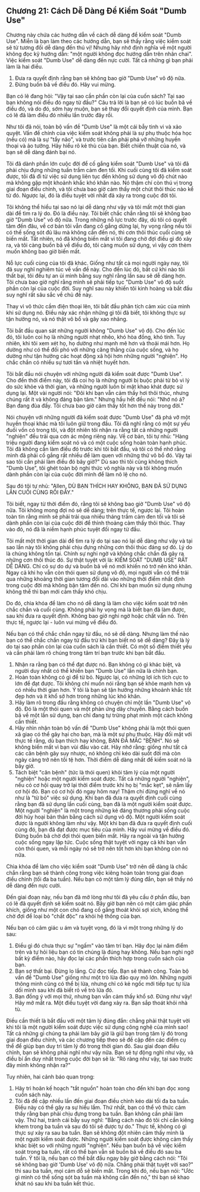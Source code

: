 ## Chương 21: Cách Dễ Dàng Để Kiểm Soát "Dumb Use"

Chương này chứa các hướng dẫn về cách dễ dàng để kiểm soát "Dumb Use". Miễn là bạn làm theo các hướng dẫn, bạn sẽ thấy rằng việc kiểm soát sẽ từ tương đối dễ dàng đến thú vị! Nhưng hãy nhớ định nghĩa về một người không đọc kỹ hướng dẫn: "một người không đọc hướng dẫn trên nhãn chai". Việc kiểm soát "Dumb Use" dễ dàng đến nực cười. Tất cả những gì bạn phải làm là hai điều.

1.  Đưa ra quyết định rằng bạn sẽ không bao giờ "Dumb Use" vô độ nữa.
2.  Đừng buồn bã về điều đó. Hãy vui mừng.

Bạn có lẽ đang hỏi: "Vậy tại sao cần phần còn lại của cuốn sách? Tại sao bạn không nói điều đó ngay từ đầu?" Câu trả lời là bạn sẽ có lúc buồn bã về điều đó, và do đó, sớm hay muộn, bạn sẽ thay đổi quyết định của mình. Bạn có lẽ đã làm điều đó nhiều lần trước đây rồi.

Như tôi đã nói, toàn bộ vấn đề "Dumb Use" là một cái bẫy tinh vi và xảo quyệt. Vấn đề chính của việc kiểm soát không phải là sự phụ thuộc hóa học (nếu có) mà là sự "tẩy não", và trước tiên cần phải phá vỡ những huyền thoại và ảo tưởng. Hãy hiểu rõ kẻ thù của bạn. Biết chiến thuật của nó, và bạn sẽ dễ dàng đánh bại nó.

Tôi đã dành phần lớn cuộc đời để cố gắng kiểm soát "Dumb Use" và tôi đã phải chịu đựng những tuần trầm cảm đen tối. Khi cuối cùng tôi đã kiểm soát được, tôi đã đi từ việc sử dụng liên tục đến không sử dụng vô độ chút nào mà không gặp một khoảnh khắc khó khăn nào. Nó thậm chí còn thú vị trong giai đoạn điều chỉnh, và tôi chưa bao giờ cảm thấy một chút thôi thúc nào kể từ đó. Ngược lại, đó là điều tuyệt vời nhất đã xảy ra trong cuộc đời tôi.

Tôi không thể hiểu tại sao nó lại dễ dàng như vậy và tôi mất một thời gian dài để tìm ra lý do. Đó là điều này. Tôi biết chắc chắn rằng tôi sẽ không bao giờ "Dumb Use" vô độ nữa. Trong những nỗ lực trước đây, dù tôi có quyết tâm đến đâu, về cơ bản tôi vẫn đang cố gắng dừng lại, hy vọng rằng nếu tôi có thể sống sót đủ lâu mà không cần đến nó, thì cơn thôi thúc cuối cùng sẽ biến mất. Tất nhiên, nó đã không biến mất vì tôi đang chờ đợi điều gì đó xảy ra, và tôi càng buồn bã về điều đó, tôi càng muốn sử dụng, vì vậy cơn thèm muốn không bao giờ biến mất.

Nỗ lực cuối cùng của tôi đã khác. Giống như tất cả mọi người ngày nay, tôi đã suy nghĩ nghiêm túc về vấn đề này. Cho đến lúc đó, bất cứ khi nào tôi thất bại, tôi đều tự an ủi mình bằng suy nghĩ rằng lần sau sẽ dễ dàng hơn. Tôi chưa bao giờ nghĩ rằng mình sẽ phải tiếp tục "Dumb Use" vô độ suốt phần còn lại của cuộc đời. Suy nghĩ sau này khiến tôi kinh hoàng và bắt đầu suy nghĩ rất sâu sắc về chủ đề này.

Thay vì vô thức cầm điện thoại lên, tôi bắt đầu phân tích cảm xúc của mình khi sử dụng nó. Điều này xác nhận những gì tôi đã biết, tôi không thực sự tận hưởng nó, và nó thật vô bổ và gây xao nhãng.

Tôi bắt đầu quan sát những người không "Dumb Use" vô độ. Cho đến lúc đó, tôi luôn coi họ là những người nhạt nhẽo, khó hòa đồng, khó tính. Tuy nhiên, khi tôi xem xét họ, họ dường như mạnh mẽ hơn và thoải mái hơn. Họ dường như có thể đối phó với những căng thẳng của cuộc sống, và họ dường như tận hưởng các hoạt động xã hội hơn những người "nghiện". Họ chắc chắn có nhiều sự tươi tắn và nhiệt huyết hơn.

Tôi bắt đầu nói chuyện với những người đã kiểm soát được "Dumb Use". Cho đến thời điểm này, tôi đã coi họ là những người bị buộc phải từ bỏ vì lý do sức khỏe và thời gian, và những người luôn bí mật khao khát được sử dụng lại. Một vài người nói: "Đôi khi bạn vẫn cảm thấy hơi thôi thúc, nhưng chúng rất ít và không đáng bận tâm." Nhưng hầu hết đều nói: "Nhớ nó á? Bạn đang đùa đấy. Tôi chưa bao giờ cảm thấy tốt hơn thế này trong đời."

Nói chuyện với những người đã kiểm soát được "Dumb Use" đã phá vỡ một huyền thoại khác mà tôi luôn giữ trong đầu. Tôi đã nghĩ rằng có một sự yếu đuối vốn có trong tôi, và đột nhiên tôi nhận ra rằng tất cả những người "nghiện" đều trải qua cơn ác mộng riêng này. Về cơ bản, tôi tự nhủ: "Hàng triệu người đang kiểm soát nó và có một cuộc sống hoàn toàn hạnh phúc. Tôi đã không cần làm điều đó trước khi tôi bắt đầu, và tôi có thể nhớ rằng mình đã phải cố gắng rất nhiều để làm quen với những thứ vô bổ đó. Vậy tại sao tôi cần phải làm điều đó bây giờ?" Dù sao thì tôi cũng không thích "Dumb Use", tôi ghét toàn bộ nghi thức vô nghĩa này và tôi không muốn dành phần còn lại của cuộc đời mình để làm nô lệ cho nó.

Sau đó tôi tự nhủ: "Allen, DÙ BẠN THÍCH HAY KHÔNG, BẠN ĐÃ SỬ DỤNG LẦN CUỐI CÙNG RỒI ĐẤY."

Tôi biết, ngay từ thời điểm đó, rằng tôi sẽ không bao giờ "Dumb Use" vô độ nữa. Tôi không mong đợi nó sẽ dễ dàng; trên thực tế, ngược lại. Tôi hoàn toàn tin rằng mình sẽ phải trải qua nhiều tháng trầm cảm đen tối và tôi sẽ dành phần còn lại của cuộc đời để thỉnh thoảng cảm thấy thôi thúc. Thay vào đó, nó đã là niềm hạnh phúc tuyệt đối ngay từ đầu.

Tôi mất một thời gian dài để tìm ra lý do tại sao nó lại dễ dàng như vậy và tại sao lần này tôi không phải chịu đựng những cơn thôi thúc đáng sợ đó. Lý do là chúng không tồn tại. Chính sự nghi ngờ và không chắc chắn đã gây ra những cơn thôi thúc đó. Sự thật tuyệt vời là: KIỂM SOÁT "DUMB USE" RẤT DỄ DÀNG. Chỉ có sự do dự và buồn bã về nó mới khiến nó trở nên khó khăn. Ngay cả khi họ vẫn còn thói quen sử dụng vô độ, mọi người vẫn có thể trải qua những khoảng thời gian tương đối dài vào những thời điểm nhất định trong cuộc đời mà không bận tâm đến nó. Chỉ khi bạn muốn sử dụng nhưng không thể thì bạn mới cảm thấy khó chịu.

Do đó, chìa khóa để làm cho nó dễ dàng là làm cho việc kiểm soát trở nên chắc chắn và cuối cùng. Không phải hy vọng mà là biết bạn đã làm được, sau khi đưa ra quyết định. Không bao giờ nghi ngờ hoặc chất vấn nó. Trên thực tế, ngược lại - luôn vui mừng về điều đó.

Nếu bạn có thể chắc chắn ngay từ đầu, nó sẽ dễ dàng. Nhưng làm thế nào bạn có thể chắc chắn ngay từ đầu trừ khi bạn biết nó sẽ dễ dàng? Đây là lý do tại sao phần còn lại của cuốn sách là cần thiết. Có một số điểm thiết yếu và cần phải làm rõ chúng trong tâm trí bạn trước khi bạn bắt đầu.

1.  Nhận ra rằng bạn có thể đạt được nó. Bạn không có gì khác biệt, và người duy nhất có thể khiến bạn "Dumb Use" lần nữa là chính bạn.
2.  Hoàn toàn không có gì để từ bỏ. Ngược lại, có những lợi ích tích cực to lớn để đạt được. Tôi không chỉ muốn nói rằng bạn sẽ khỏe mạnh hơn và có nhiều thời gian hơn. Ý tôi là bạn sẽ tận hưởng những khoảnh khắc tốt đẹp hơn và ít khổ sở hơn trong những lúc khó khăn.
3.  Hãy làm rõ trong đầu rằng không có chuyện chỉ một lần "Dumb Use" vô độ. Đó là một thói quen và một phản ứng dây chuyền. Bằng cách buồn bã về một lần sử dụng, bạn chỉ đang tự trừng phạt mình một cách không cần thiết.
4.  Hãy nhìn nhận toàn bộ vấn đề "Dumb Use" không phải là một thói quen xã giao có thể gây hại cho bạn, mà là một sự phụ thuộc. Hãy đối mặt với thực tế rằng, dù bạn thích hay không, BẠN ĐÃ MẮC "BỆNH". Nó sẽ không biến mất vì bạn vùi đầu vào cát. Hãy nhớ rằng: giống như tất cả các căn bệnh gây suy nhược, nó không chỉ kéo dài suốt đời mà còn ngày càng trở nên tồi tệ hơn. Thời điểm dễ dàng nhất để kiểm soát nó là bây giờ.
5.  Tách biệt "căn bệnh" (tức là thói quen) khỏi tâm lý của một người "nghiện" hoặc một người kiểm soát được. Tất cả những người "nghiện", nếu có cơ hội quay trở lại thời điểm trước khi họ bị "mắc kẹt", sẽ nắm lấy cơ hội đó. Bạn có cơ hội đó ngay hôm nay! Thậm chí đừng nghĩ về nó như là "từ bỏ" việc sử dụng. Khi bạn đã đưa ra quyết định cuối cùng rằng bạn đã sử dụng lần cuối cùng, bạn đã là một người kiểm soát được. Một người "nghiện" là một trong những kẻ đáng thương phải sống cuộc đời hủy hoại bản thân bằng cách sử dụng vô độ. Một người kiểm soát được là người không làm như vậy. Một khi bạn đã đưa ra quyết định cuối cùng đó, bạn đã đạt được mục tiêu của mình. Hãy vui mừng về điều đó. Đừng buồn bã chờ đợi thói quen biến mất. Hãy ra ngoài và tận hưởng cuộc sống ngay lập tức. Cuộc sống thật tuyệt vời ngay cả khi bạn vẫn còn thói quen, và mỗi ngày nó sẽ trở nên tốt hơn khi bạn không còn nó nữa.

Chìa khóa để làm cho việc kiểm soát "Dumb Use" trở nên dễ dàng là chắc chắn rằng bạn sẽ thành công trong việc kiêng hoàn toàn trong giai đoạn điều chỉnh (tối đa ba tuần). Nếu bạn có một tâm lý đúng đắn, bạn sẽ thấy nó dễ dàng đến nực cười.

Đến giai đoạn này, nếu bạn đã mở lòng như tôi đã yêu cầu ở phần đầu, bạn có lẽ đã quyết định sẽ kiểm soát nó. Bây giờ bạn nên có một cảm giác phấn khích, giống như một con chó đang cố gắng thoát khỏi sợi xích, không thể chờ đợi để loại bỏ "chất độc" ra khỏi hệ thống của bạn.

Nếu bạn có cảm giác u ám và tuyệt vọng, đó là vì một trong những lý do sau:

1.  Điều gì đó chưa thực sự "ngấm" vào tâm trí bạn. Hãy đọc lại năm điểm trên và tự hỏi liệu bạn có tin chúng là đúng hay không. Nếu bạn nghi ngờ bất kỳ điểm nào, hãy đọc lại các phần thích hợp trong cuốn sách của bạn.
2.  Bạn sợ thất bại. Đừng lo lắng. Cứ đọc tiếp. Bạn sẽ thành công. Toàn bộ vấn đề "Dumb Use" giống như một trò lừa đảo quy mô lớn. Những người thông minh cũng có thể bị lừa, nhưng chỉ có kẻ ngốc mới tiếp tục tự lừa dối mình sau khi đã biết rõ về trò lừa đó.
3.  Bạn đồng ý với mọi thứ, nhưng bạn vẫn cảm thấy khổ sở. Đừng như vậy! Hãy mở mắt ra. Một điều tuyệt vời đang xảy ra. Bạn sắp thoát khỏi nhà tù.

Điều cần thiết là bắt đầu với một tâm lý đúng đắn: chẳng phải thật tuyệt vời khi tôi là một người kiểm soát được việc sử dụng công nghệ của mình sao! Tất cả những gì chúng ta phải làm bây giờ là giữ bạn trong tâm lý đó trong giai đoạn điều chỉnh, và các chương tiếp theo sẽ đề cập đến các điểm cụ thể để giúp bạn duy trì tâm lý đó trong thời gian đó. Sau giai đoạn điều chỉnh, bạn sẽ không phải nghĩ như vậy nữa. Bạn sẽ tự động nghĩ như vậy, và điều bí ẩn duy nhất trong cuộc đời bạn sẽ là: "Rõ ràng như vậy, tại sao trước đây mình không nhận ra?"

Tuy nhiên, hai cảnh báo quan trọng:

1.  Hãy trì hoãn kế hoạch "tắt nguồn" hoàn toàn cho đến khi bạn đọc xong cuốn sách này.
2.  Tôi đã đề cập nhiều lần đến giai đoạn điều chỉnh kéo dài tối đa ba tuần. Điều này có thể gây ra sự hiểu lầm. Thứ nhất, bạn có thể vô thức cảm thấy rằng bạn phải chịu đựng trong ba tuần. Bạn không cần phải làm vậy. Thứ hai, tránh cái bẫy suy nghĩ: "Bằng cách nào đó tôi chỉ cần kiêng khem trong ba tuần và sau đó tôi sẽ được tự do." Thực tế, không có gì thực sự xảy ra sau ba tuần. Bạn sẽ không đột nhiên cảm thấy mình là một người kiểm soát được. Những người kiểm soát được không cảm thấy khác biệt so với những người "nghiện". Nếu bạn buồn bã về việc kiểm soát trong ba tuần, rất có thể bạn vẫn sẽ buồn bã về điều đó sau ba tuần. Ý tôi là, nếu bạn có thể bắt đầu ngay bây giờ bằng cách nói: "Tôi sẽ không bao giờ 'Dumb Use' vô độ nữa. Chẳng phải thật tuyệt vời sao?" thì sau ba tuần, mọi cám dỗ sẽ biến mất. Trong khi đó, nếu bạn nói: "Ước gì mình có thể sống sót ba tuần mà không cần đến nó," thì bạn sẽ khao khát nó sau khi ba tuần kết thúc.